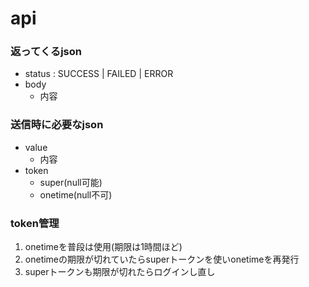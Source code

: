 # api

### 返ってくるjson

- status : SUCCESS | FAILED | ERROR
- body
  - 内容
  
### 送信時に必要なjson
- value
  - 内容
- token
  - super(null可能)
  - onetime(null不可)

### token管理

1. onetimeを普段は使用(期限は1時間ほど)
2. onetimeの期限が切れていたらsuperトークンを使いonetimeを再発行
3. superトークンも期限が切れたらログインし直し
